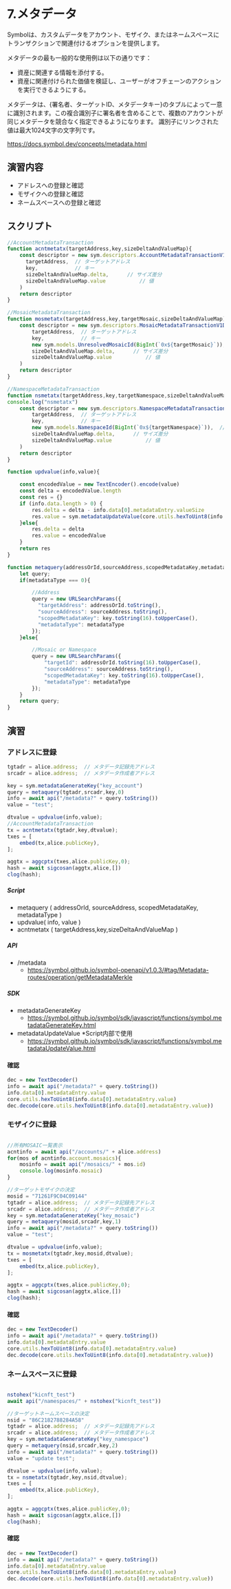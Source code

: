 # 7.メタデータ

Symbolは、カスタムデータをアカウント、モザイク、またはネームスペースにトランザクションで関連付けるオプションを提供します。

メタデータの最も一般的な使用例は以下の通りです：
- 資産に関連する情報を添付する。
- 資産に関連付けられた価値を検証し、ユーザーがオフチェーンのアクションを実行できるようにする。

メタデータは、{署名者、ターゲットID、メタデータキー}のタプルによって一意に識別されます。この複合識別子に署名者を含めることで、複数のアカウントが同じメタデータを競合なく指定できるようになります。
識別子にリンクされた値は最大1024文字の文字列です。

https://docs.symbol.dev/concepts/metadata.html

## 演習内容
- アドレスへの登録と確認
- モザイクへの登録と確認
- ネームスペースへの登録と確認


## スクリプト
```js
//AccountMetadataTransaction
function acntmetatx(targetAddress,key,sizeDeltaAndValueMap){
    const descriptor = new sym.descriptors.AccountMetadataTransactionV1Descriptor(
      targetAddress,  // ターゲットアドレス
      key,            // キー
      sizeDeltaAndValueMap.delta,      // サイズ差分
      sizeDeltaAndValueMap.value           // 値
    )
    return descriptor
}

//MosaicMetadataTransaction
function mosmetatx(targetAddress,key,targetMosaic,sizeDeltaAndValueMap){
    const descriptor = new sym.descriptors.MosaicMetadataTransactionV1Descriptor(
        targetAddress,  // ターゲットアドレス
        key,            // キー
        new sym.models.UnresolvedMosaicId(BigInt(`0x${targetMosaic}`)),  // メタデータ記録先モザイク
        sizeDeltaAndValueMap.delta,      // サイズ差分
        sizeDeltaAndValueMap.value           // 値
    )
    return descriptor
}

//NamespaceMetadataTransaction
function nsmetatx(targetAddress,key,targetNamespace,sizeDeltaAndValueMap){
console.log("nsmetatx")
    const descriptor = new sym.descriptors.NamespaceMetadataTransactionV1Descriptor(
        targetAddress,  // ターゲットアドレス
        key,            // キー
        new sym.models.NamespaceId(BigInt(`0x${targetNamespace}`)),  // メタデータ記録先モザイク
        sizeDeltaAndValueMap.delta,      // サイズ差分
        sizeDeltaAndValueMap.value           // 値
    )
    return descriptor
}

function updvalue(info,value){

    const encodedValue = new TextEncoder().encode(value)
    const delta = encodedValue.length
    const res = {}
    if (info.data.length > 0) {
        res.delta = delta - info.data[0].metadataEntry.valueSize
        res.value = sym.metadataUpdateValue(core.utils.hexToUint8(info.data[0].metadataEntry.value), encodedValue )
    }else{
        res.delta = delta
        res.value = encodedValue
    }
    return res
}

function metaquery(addressOrId,sourceAddress,scopedMetadataKey,metadataType){
    let query;
    if(metadataType === 0){

        //Address
        query = new URLSearchParams({
          "targetAddress": addressOrId.toString(),
          "sourceAddress": sourceAddress.toString(),
          "scopedMetadataKey": key.toString(16).toUpperCase(),
          "metadataType": metadataType
        });
    }else{

        //Mosaic or Namespace
        query = new URLSearchParams({
            "targetId": addressOrId.toString(16).toUpperCase(),
            "sourceAddress": sourceAddress.toString(),
            "scopedMetadataKey": key.toString(16).toUpperCase(),
            "metadataType": metadataType
        });
    }
    return query;
}

```
    
## 演習

### アドレスに登録
```js
tgtadr = alice.address;  // メタデータ記録先アドレス
srcadr = alice.address;  // メタデータ作成者アドレス

key = sym.metadataGenerateKey("key_account")
query = metaquery(tgtadr,srcadr,key,0)
info = await api("/metadata?" + query.toString())
value = "test";

dtvalue = updvalue(info,value);
//AccountMetadataTransaction
tx = acntmetatx(tgtadr,key,dtvalue);
txes = [
    embed(tx,alice.publicKey),
];

aggtx = aggcptx(txes,alice.publicKey,0);
hash = await sigcosan(aggtx,alice,[])
clog(hash);
```
##### Script
- metaquery ( addressOrId, sourceAddress, scopedMetadataKey, metadataType )
- updvalue( info, value )
- acntmetatx ( targetAddress,key,sizeDeltaAndValueMap )

##### API
- /metadata
    - https://symbol.github.io/symbol-openapi/v1.0.3/#tag/Metadata-routes/operation/getMetadataMerkle

##### SDK
- metadataGenerateKey
    -  https://symbol.github.io/symbol/sdk/javascript/functions/symbol.metadataGenerateKey.html
- metadataUpdateValue *Script内部で使用
    - https://symbol.github.io/symbol/sdk/javascript/functions/symbol.metadataUpdateValue.html

#### 確認
```js
dec = new TextDecoder()
info = await api("/metadata?" + query.toString())
info.data[0].metadataEntry.value
core.utils.hexToUint8(info.data[0].metadataEntry.value)
dec.decode(core.utils.hexToUint8(info.data[0].metadataEntry.value))
```

### モザイクに登録
```js

//所有MOSAIC一覧表示
acntinfo = await api("/accounts/" + alice.address)
for(mos of acntinfo.account.mosaics){
    mosinfo = await api("/mosaics/" + mos.id)
    console.log(mosinfo.mosaic)
}

//ターゲットモザイクの決定
mosid = "71261F9C04C09144"
tgtadr = alice.address;  // メタデータ記録先アドレス
srcadr = alice.address;  // メタデータ作成者アドレス
key = sym.metadataGenerateKey("key_mosaic")
query = metaquery(mosid,srcadr,key,1)
info = await api("/metadata?" + query.toString())
value = "test";

dtvalue = updvalue(info,value);
tx = mosmetatx(tgtadr,key,mosid,dtvalue);
txes = [
    embed(tx,alice.publicKey),
];

aggtx = aggcptx(txes,alice.publicKey,0);
hash = await sigcosan(aggtx,alice,[])
clog(hash);
```

#### 確認
```js
dec = new TextDecoder()
info = await api("/metadata?" + query.toString())
info.data[0].metadataEntry.value
core.utils.hexToUint8(info.data[0].metadataEntry.value)
dec.decode(core.utils.hexToUint8(info.data[0].metadataEntry.value))
```

### ネームスペースに登録

```js

nstohex("kicnft_test")
await api("/namespaces/" + nstohex("kicnft_test"))

//ターゲットネームスペースの決定
nsid = "86C2182788284A58"
tgtadr = alice.address;  // メタデータ記録先アドレス
srcadr = alice.address;  // メタデータ作成者アドレス
key = sym.metadataGenerateKey("key_namespace")
query = metaquery(nsid,srcadr,key,2)
info = await api("/metadata?" + query.toString())
value = "update test";

dtvalue = updvalue(info,value);
tx = nsmetatx(tgtadr,key,nsid,dtvalue);
txes = [
    embed(tx,alice.publicKey),
];

aggtx = aggcptx(txes,alice.publicKey,0);
hash = await sigcosan(aggtx,alice,[])
clog(hash);
```

#### 確認
```js
dec = new TextDecoder()
info = await api("/metadata?" + query.toString())
info.data[0].metadataEntry.value
core.utils.hexToUint8(info.data[0].metadataEntry.value)
dec.decode(core.utils.hexToUint8(info.data[0].metadataEntry.value))
```
